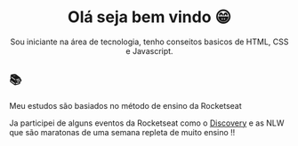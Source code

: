 <h1 align="center" >Olá seja bem vindo 😁</h1>

<p align="center"> Sou iniciante na área de tecnologia, tenho conseitos basicos de HTML, CSS e Javascript.

## 📚

Meu estudos são basiados no método de ensino da <a hfer="https://rocketseat.com.br">
Rocketseat</a>

</p>
<p>Ja participei de alguns eventos da Rocketseat como o <a href="https://rocketseat.com.br/discover">Discovery</a> e as NLW que são maratonas de uma semana repleta de muito ensino !!</p>


<!--
**michel0liveira/michel0liveira** is a ✨ _special_ ✨ repository because its `README.md` (this file) appears on your GitHub profile.

Here are some ideas to get you started:

- 🔭 I’m currently working on ...
- 🌱 I’m currently learning ...
- 👯 I’m looking to collaborate on ...
- 🤔 I’m looking for help with ...
- 💬 Ask me about ...
- 📫 How to reach me: ...
- 😄 Pronouns: ...
- ⚡ Fun fact: ...
-->
